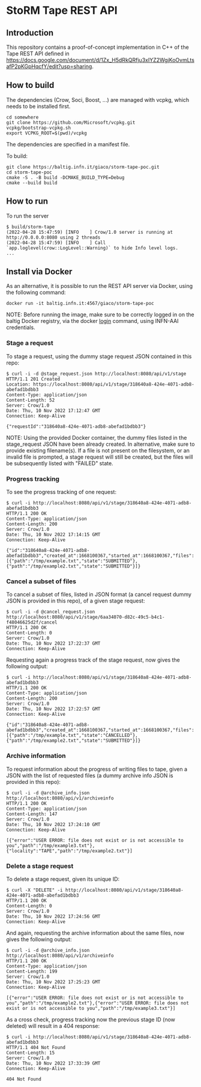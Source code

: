 # StoRM Tape REST API

## Introduction

This repository contains a proof-of-concept implementation in C++ of the Tape REST API defined in
https://docs.google.com/document/d/1Zx_H5dRkQRfju3xIYZ2WgjKoOvmLtsafP2pKGpHqcfY/edit?usp=sharing.

## How to build

The dependencies (Crow, Soci, Boost, ...) are managed with vcpkg, which needs to be installed first.

```shell
cd somewhere
git clone https://github.com/Microsoft/vcpkg.git
vcpkg/bootstrap-vcpkg.sh
export VCPKG_ROOT=$(pwd)/vcpkg
```

The dependencies are specified in a manifest file.

To build:

```shell
git clone https://baltig.infn.it/giaco/storm-tape-poc.git
cd storm-tape-poc
cmake -S . -B build -DCMAKE_BUILD_TYPE=Debug
cmake --build build
```

## How to run

To run the server

```shell
$ build/storm-tape
(2022-04-28 15:47:59) [INFO    ] Crow/1.0 server is running at http://0.0.0.0:8080 using 2 threads
(2022-04-28 15:47:59) [INFO    ] Call `app.loglevel(crow::LogLevel::Warning)` to hide Info level logs.
...
```

## Install via Docker
As an alternative, it is possible to run the REST API server via Docker, using the following command:
```
docker run -it baltig.infn.it:4567/giaco/storm-tape-poc
```
NOTE: Before running the image, make sure to be correctly logged in on the baltig Docker registry, via the docker [login](https://docs.docker.com/engine/reference/commandline/login/) command, using INFN-AAI credentials.

### Stage a request
To stage a request, using the dummy stage request JSON contained in this repo:

```shell
$ curl -i -d @stage_request.json http://localhost:8080/api/v1/stage
HTTP/1.1 201 Created
Location: https://localhost:8080/api/v1/stage/318640a8-424e-4071-adb8-abefad1bdbb3
Content-Type: application/json
Content-Length: 52
Server: Crow/1.0
Date: Thu, 10 Nov 2022 17:12:47 GMT
Connection: Keep-Alive

{"requestId":"318640a8-424e-4071-adb8-abefad1bdbb3"}
```
NOTE: Using the provided Docker container, the dummy files listed in the stage_request JSON have been already created. In alternative, make sure to provide existing filename(s). If a file is not present on the filesystem, or an invalid file is prompted, a stage request will still be created, but the files will be subsequently listed with "FAILED" state.

### Progress tracking
To see the progress tracking of one request: 

```shell
$ curl -i http://localhost:8080/api/v1/stage/318640a8-424e-4071-adb8-abefad1bdbb3
HTTP/1.1 200 OK
Content-Type: application/json
Content-Length: 200
Server: Crow/1.0
Date: Thu, 10 Nov 2022 17:14:15 GMT
Connection: Keep-Alive

{"id":"318640a8-424e-4071-adb8-abefad1bdbb3","created_at":1668100367,"started_at":1668100367,"files":[{"path":"/tmp/example.txt","state":"SUBMITTED"},{"path":"/tmp/example2.txt","state":"SUBMITTED"}]}
```

### Cancel a subset of files
To cancel a subset of files, listed in JSON format (a cancel request dummy JSON is provided in this repo), of a given stage request:

```shell
$ curl -i -d @cancel_request.json http://localhost:8080/api/v1/stage/6aa34070-d82c-49c5-b4c1-f48046625d2f/cancel
HTTP/1.1 200 OK
Content-Length: 0
Server: Crow/1.0
Date: Thu, 10 Nov 2022 17:22:37 GMT
Connection: Keep-Alive
```

Requesting again a progress track of the stage request, now gives the following output:

```shell
$ curl -i http://localhost:8080/api/v1/stage/318640a8-424e-4071-adb8-abefad1bdbb3
HTTP/1.1 200 OK
Content-Type: application/json
Content-Length: 200
Server: Crow/1.0
Date: Thu, 10 Nov 2022 17:22:57 GMT
Connection: Keep-Alive

{"id":"318640a8-424e-4071-adb8-abefad1bdbb3","created_at":1668100367,"started_at":1668100367,"files":[{"path":"/tmp/example.txt","state":"CANCELLED"},{"path":"/tmp/example2.txt","state":"SUBMITTED"}]}
```

### Archive information
To request information about the progress of writing files to tape, given a JSON with the list of requested files (a dummy archive info JSON is provided in this repo):

```shell
$ curl -i -d @archive_info.json http://localhost:8080/api/v1/archiveinfo
HTTP/1.1 200 OK
Content-Type: application/json
Content-Length: 147
Server: Crow/1.0
Date: Thu, 10 Nov 2022 17:24:10 GMT
Connection: Keep-Alive

[{"error":"USER ERROR: file does not exist or is not accessible to you","path":"/tmp/example3.txt"},{"locality":"TAPE","path":"/tmp/example2.txt"}]
```

### Delete a stage request
To delete a stage request, given its unique ID:

```shell
$ curl -X "DELETE" -i http://localhost:8080/api/v1/stage/318640a8-424e-4071-adb8-abefad1bdbb3
HTTP/1.1 200 OK
Content-Length: 0
Server: Crow/1.0
Date: Thu, 10 Nov 2022 17:24:56 GMT
Connection: Keep-Alive
```

And again, requesting the archive information about the same files, now gives the following output:

```shell
$ curl -i -d @archive_info.json http://localhost:8080/api/v1/archiveinfo
HTTP/1.1 200 OK
Content-Type: application/json
Content-Length: 199
Server: Crow/1.0
Date: Thu, 10 Nov 2022 17:25:23 GMT
Connection: Keep-Alive

[{"error":"USER ERROR: file does not exist or is not accessible to you","path":"/tmp/example2.txt"},{"error":"USER ERROR: file does not exist or is not accessible to you","path":"/tmp/example3.txt"}]
```

As a cross check, progress tracking now the previous stage ID (now deleted) will result in a 404 response:

```shell
$ curl -i http://localhost:8080/api/v1/stage/318640a8-424e-4071-adb8-abefad1bdbb3
HTTP/1.1 404 Not Found
Content-Length: 15
Server: Crow/1.0
Date: Thu, 10 Nov 2022 17:33:39 GMT
Connection: Keep-Alive

404 Not Found
```